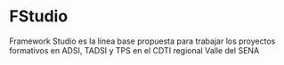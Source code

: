 # FStudio
Framework Studio es la línea base propuesta para trabajar los proyectos formativos en ADSI, TADSI y TPS en el CDTI regional Valle del SENA
